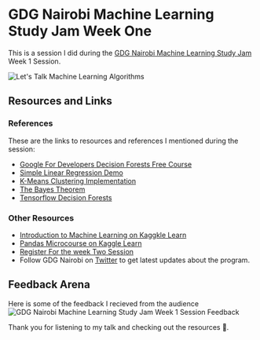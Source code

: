 # GDG Nairobi Machine Learning Study Jam Week One 

This is a session I did during the [GDG Nairobi Machine Learning Study Jam ](https://gdg.community.dev/events/details/google-gdg-nairobi-presents-ml-study-jam-week-1-introduction-to-machine-learning-2023-08-17/cohost-gdg-nairobi) Week 1 Session.

![Let's Talk Machine Learning Algorithms ](https://github.com/mwanyumba7/Alaska/assets/91888963/11a09f2e-08b0-4b65-b042-351b581f245f)

## Resources and Links

### References

These are the links to resources and references I mentioned during the session:

- [Google For Developers Decision Forests Free Course](https://developers.google.com/machine-learning/decision-forests) 
- [Simple Linear Regression Demo](https://colab.research.google.com/drive/17c9VJ7Trh6zlX8VrliE8XLmyXhpg5KW3)
- [K-Means Clustering Implementation](https://colab.research.google.com/drive/1YsLx-OQBdPoCEcBqSiKZEh4QhgdQc6H7#scrollTo=oF9-B0bsyxsX)
- [The Bayes Theorem](https://en.wikipedia.org/wiki/Bayes%27_theorem)
- [Tensorflow Decision Forests](http://tensorflow.org/trees)

### Other Resources

- [Introduction to Machine Learning on Kaggkle Learn](https://www.kaggle.com/learn/intro-to-machine-learning)
- [Pandas Microcourse on Kaggle Learn](https://www.kaggle.com/learn/pandas)
- [Register For the week Two Session](https://gdg.community.dev/events/details/google-gdg-nairobi-presents-ml-study-jam-week-2-2023-08-24/)
- Follow GDG Nairobi on [Twitter](https://twitter.com/GDG_Nairobi?s=20) to get latest updates about the program.

## Feedback Arena 
Here is some of the feedback I recieved from the audience 
![GDG Nairobi Machine Learning Study Jam Week 1 Session Feedback](https://github.com/mwanyumba7/TalksandEvents/assets/91888963/9a1983a6-028d-4945-a68b-dd2efbdf11ba)

Thank you for listening to my talk and checking out the resources 💜.
